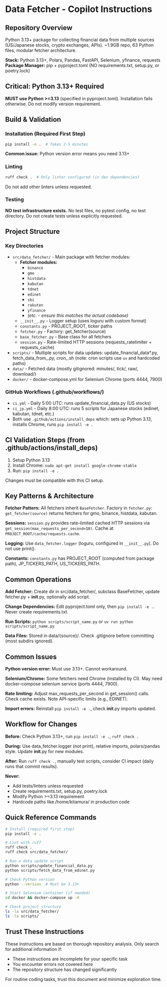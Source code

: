 # Data Fetcher - Copilot Instructions

## Repository Overview
Python 3.13+ package for collecting financial data from multiple sources (US/Japanese stocks, crypto exchanges, APIs). ~1.9GB repo, 63 Python files, modular fetcher architecture.

**Stack:** Python 3.13+, Polars, Pandas, FastAPI, Selenium, yfinance, requests  
**Package Manager:** pip + pyproject.toml (NO requirements.txt, setup.py, or poetry.lock)

## Critical: Python 3.13+ Required
**MUST use Python >=3.13** (specified in pyproject.toml). Installation fails otherwise. Do not modify version requirement.

## Build & Validation

### Installation (Required First Step)
```bash
pip install -e .  # Takes 2-5 minutes
```
**Common issue:** Python version error means you need 3.13+

### Linting
```bash
ruff check .  # Only linter configured (in dev dependencies)
```
Do not add other linters unless requested.

### Testing
**NO test infrastructure exists.** No test files, no pytest config, no test directory. Do not create tests unless explicitly requested.

## Project Structure

### Key Directories
- `src/data_fetcher/` - Main package with fetcher modules:
  - **Fetcher modules:**
    - `binance`
    - `gmo`
    - `histdata`
    - `kabutan`
    - `tdnet`
    - `edinet`
    - `sbi`
    - `rakuten`
    - `yfinance`
    - *(etc. - ensure this matches the actual codebase)*
  - `__init__.py` - Logger setup (uses loguru with custom format)
  - `constants.py` - PROJECT_ROOT, ticker paths
  - `fetcher.py` - Factory: get_fetcher(source)
  - `base_fetcher.py` - Base class for all fetchers
  - `session.py` - Rate-limited HTTP sessions (requests_ratelimiter + requests_cache)
- `scripts/` - Multiple scripts for data updates: update_financial_data*.py, fetch_data_from_*.py, cron_*.sh (note: cron scripts use `uv` and hardcoded paths)
- `data/` - Fetched data (mostly gitignored: minutes/, tick/, raw/, download/)
- `docker/` - docker-compose.yml for Selenium Chrome (ports 4444, 7900)

### GitHub Workflows (.github/workflows/)
- `ci.yml` - Daily 5:00 UTC: runs update_financial_data.py (US stocks)
- `ci_jp.yml` - Daily 8:00 UTC: runs 5 scripts for Japanese stocks (edinet, kabutan, tdnet, etc.)
- Both use `.github/actions/install_deps` which: sets up Python 3.13, installs Chrome, runs `pip install -e .`

## CI Validation Steps (from .github/actions/install_deps)
1. Setup Python 3.13
2. Install Chrome: `sudo apt-get install google-chrome-stable`
3. Run: `pip install -e .`

Changes must be compatible with this CI setup.

## Key Patterns & Architecture

**Fetcher Pattern:** All fetchers inherit `BaseFetcher`. Factory in `fetcher.py`: `get_fetcher(source)` returns fetchers for gmo, binance, histdata, kabutan.

**Sessions:** `session.py` provides rate-limited cached HTTP sessions via `get_session(max_requests_per_second=10)`. Cache at `PROJECT_ROOT/cache/requests.cache`.

**Logging:** Use `data_fetcher.logger` (loguru, configured in `__init__.py`). Do not use print().

**Constants:** `constants.py` has PROJECT_ROOT (computed from package path), JP_TICKERS_PATH, US_TICKERS_PATH.

## Common Operations

**Add Fetcher:** Create dir in src/data_fetcher/, subclass BaseFetcher, update fetcher.py + __init__.py, optionally add script.

**Change Dependencies:** Edit pyproject.toml only, then `pip install -e .`. Never create requirements.txt.

**Run Scripts:** `python scripts/script_name.py` or `uv run python scripts/script_name.py`

**Data Files:** Stored in data/{source}/. Check .gitignore before committing (most subdirs ignored).

## Common Issues

**Python version error:** Must use 3.13+. Cannot workaround.

**Selenium/Chrome:** Some fetchers need Chrome (installed by CI). May need docker-compose selenium service (ports 4444, 7900).

**Rate limiting:** Adjust max_requests_per_second in get_session() calls. Check cache exists. Note API-specific limits (e.g., EDINET).

**Import errors:** Reinstall `pip install -e .`, check __init__.py imports updated.

## Workflow for Changes

**Before:** Check Python 3.13+, run `pip install -e .`, `ruff check .`

**During:** Use data_fetcher.logger (not print), relative imports, polars/pandas style. Update __init__.py for new modules.

**After:** Run `ruff check .`, manually test scripts, consider CI impact (daily runs that commit results).

**Never:**
- Add tests/linters unless requested
- Create requirements.txt, setup.py, poetry.lock
- Modify Python >=3.13 requirement
- Hardcode paths like /home/kitamura/ in production code

## Quick Reference Commands

```bash
# Install (required first step)
pip install -e .

# Lint with ruff
ruff check .
ruff check src/data_fetcher/

# Run a data update script
python scripts/update_financial_data.py
python scripts/fetch_data_from_edinet.py

# Check Python version
python --version  # Must be 3.13+

# Start Selenium container (if needed)
cd docker && docker-compose up -d

# Check project structure
ls -la src/data_fetcher/
ls -la scripts/
```

## Trust These Instructions

These instructions are based on thorough repository analysis. Only search for additional information if:
- These instructions are incomplete for your specific task
- You encounter errors not covered here
- The repository structure has changed significantly

For routine coding tasks, trust this document and minimize exploration time.

